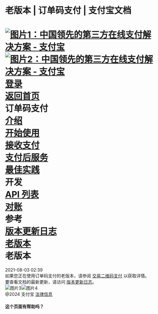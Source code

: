老版本 | 订单码支付 | 支付宝文档
===============  
[![图片1：中国领先的第三方在线支付解决方案 - 支付宝](https://ac.alipay.com/storage/2024/3/26/d66c43c0-440d-4c97-9976-f2028a2c8c5e.svg)![图片2：中国领先的第三方在线支付解决方案 - 支付宝](https://ac.alipay.com/storage/2024/3/26/a48bd336-aea0-4f16-bf83-616eacbb4434.svg)](/docs/)  
[登录](https://global.alipay.com/ilogin/account_login.htm?goto=https%3A%2F%2Fglobal.alipay.com%2Fdocs%2Fac%2Fams_oc%2Flegacyv)  
[返回首页](../../)  
订单码支付  
[介绍](/docs/ac/ams_oc/introduction)  
[开始使用](/docs/ac/ams_oc/start)  
[接收支付](/docs/ac/ams_oc/acceptpayment)  
[支付后服务](/docs/ac/ams_oc/postpayment)  
[最佳实践](/docs/ac/ams_oc/bp)  
开发  
[API 列表](/docs/ac/ams_oc/apilist)  
[对账](/docs/ac/ams_oc/reconcile)  
参考  
[版本更新日志](/docs/ac/ams_oc/releasenotes)  
[老版本](/docs/ac/ams_oc/legacyv)  
老版本
===============  
2021-08-03 02:39  
如果您正在使用订单码支付的老版本，请参阅 [交易二维码支付](https://global.alipay.com/docs/ac/transactionqrcode/introduction) 以获取详情。  
要查看文档的最新更新，请访问 [版本更新日志](https://global.alipay.com/docs/releasenotes)。  
![图片3](https://ac.alipay.com/storage/2021/5/20/19b2c126-9442-4f16-8f20-e539b1db482a.png)![图片4](https://ac.alipay.com/storage/2021/5/20/e9f3f154-dbf0-455f-89f0-b3d4e0c14481.png)  
@2024 支付宝 [法律信息](https://global.alipay.com/docs/ac/platform/membership)  
#### 这个页面有帮助吗？